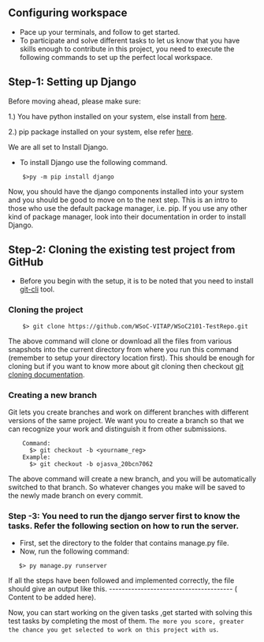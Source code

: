 ## Configuring workspace
- Pace up your terminals, and follow to get started.
- To participate and solve different tasks to let us know that you have skills enough to contribute in this project, you need to execute the following commands to set up the perfect local workspace.

## Step-1: Setting up Django
Before moving ahead, please make sure:

1.) You have python installed on your system, else install from [here](https://www.python.org/downloads/).

2.) pip package installed on your system, else refer [here](https://pip.pypa.io/en/stable/installation/).

We are all set to Install Django.

- To install Django use the following command.
```shell
    $>py -m pip install django 
```
Now, you should have the django components installed into your system and you should be good to move on to the next step.
This is an intro to those who use the default package manager, i.e. pip. If you use any other kind of package manager, look into their documentation in order to install Django.


## Step-2: Cloning the existing test project from GitHub

- Before you begin with the setup, it is to be noted that you need to install [git-cli](https://git-scm.com/downloads) tool.

### Cloning the project

```shell
    $> git clone https://github.com/WSoC-VITAP/WSoC2101-TestRepo.git
```
The above command will clone or download all the files from various snapshots into the current directory from where you
run this command (remember to setup your directory location first). This should be enough for cloning but if you want to know more about git cloning then
checkout [git cloning documentation](https://github.com/git-guides/git-clone).

### Creating a new branch

Git lets you create branches and work on different branches with different versions of the same project. We want you to
create a branch so that we can recognize your work and distinguish it from other submissions.

```shell
    Command:
      $> git checkout -b <yourname_reg>
    Example:
      $> git checkout -b ojasva_20bcn7062
```

The above command will create a new branch, and you will be automatically switched to that branch. So whatever changes
you make will be saved to the newly made branch on every commit.



### Step -3: You need to run the django server first to know the tasks. Refer the following section on how to run the server.
- First, set the directory to the folder that contains manage.py file.
- Now, run the following command: 
```shell
   $> py manage.py runserver
```
If all the steps have been followed and implemented correctly, the file should give an output like this.
--------------------------------------- ( Content to be added here).


Now, you can start working on the given tasks ,get started with solving this test tasks by completing the most of
them. `The more you score, greater the chance you get selected to work on this project with us`.
